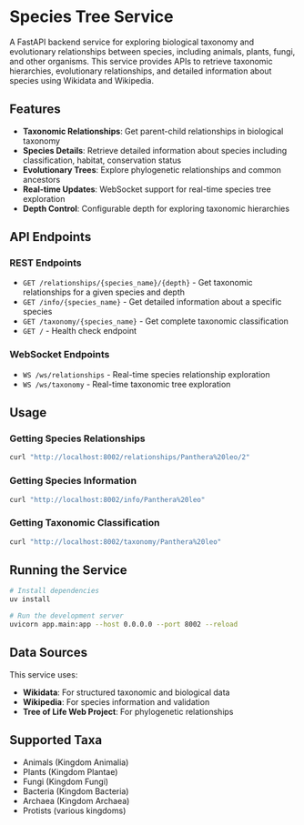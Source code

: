 # Species Tree Service

A FastAPI backend service for exploring biological taxonomy and evolutionary relationships between species, including animals, plants, fungi, and other organisms. This service provides APIs to retrieve taxonomic hierarchies, evolutionary relationships, and detailed information about species using Wikidata and Wikipedia.

## Features

- **Taxonomic Relationships**: Get parent-child relationships in biological taxonomy
- **Species Details**: Retrieve detailed information about species including classification, habitat, conservation status
- **Evolutionary Trees**: Explore phylogenetic relationships and common ancestors
- **Real-time Updates**: WebSocket support for real-time species tree exploration
- **Depth Control**: Configurable depth for exploring taxonomic hierarchies

## API Endpoints

### REST Endpoints

- `GET /relationships/{species_name}/{depth}` - Get taxonomic relationships for a given species and depth
- `GET /info/{species_name}` - Get detailed information about a specific species
- `GET /taxonomy/{species_name}` - Get complete taxonomic classification
- `GET /` - Health check endpoint

### WebSocket Endpoints

- `WS /ws/relationships` - Real-time species relationship exploration
- `WS /ws/taxonomy` - Real-time taxonomic tree exploration

## Usage

### Getting Species Relationships

```bash
curl "http://localhost:8002/relationships/Panthera%20leo/2"
```

### Getting Species Information

```bash
curl "http://localhost:8002/info/Panthera%20leo"
```

### Getting Taxonomic Classification

```bash
curl "http://localhost:8002/taxonomy/Panthera%20leo"
```

## Running the Service

```bash
# Install dependencies
uv install

# Run the development server
uvicorn app.main:app --host 0.0.0.0 --port 8002 --reload
```

## Data Sources

This service uses:
- **Wikidata**: For structured taxonomic and biological data
- **Wikipedia**: For species information and validation
- **Tree of Life Web Project**: For phylogenetic relationships

## Supported Taxa

- Animals (Kingdom Animalia)
- Plants (Kingdom Plantae)
- Fungi (Kingdom Fungi)
- Bacteria (Kingdom Bacteria)
- Archaea (Kingdom Archaea)
- Protists (various kingdoms)
